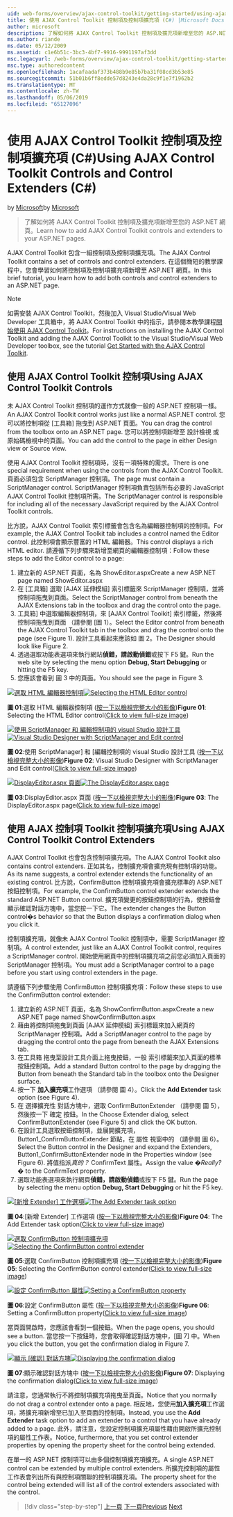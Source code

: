 ```yaml
---
uid: web-forms/overview/ajax-control-toolkit/getting-started/using-ajax-control-toolkit-controls-and-control-extenders-cs
title: 使用 AJAX Control Toolkit 控制項及控制項擴充項 (C#) |Microsoft Docs
author: microsoft
description: 了解如何將 AJAX Control Toolkit 控制項及擴充項新增至您的 ASP.NET 網頁。
ms.author: riande
ms.date: 05/12/2009
ms.assetid: c1e6b51c-3bc3-4bf7-9916-9991197af3dd
msc.legacyurl: /web-forms/overview/ajax-control-toolkit/getting-started/using-ajax-control-toolkit-controls-and-control-extenders-cs
msc.type: authoredcontent
ms.openlocfilehash: 1acafaadaf373b488b9e85b7ba31f08cd3b53e85
ms.sourcegitcommit: 51b01b6ff8edde57d8243e4da28c9f1e7f1962b2
ms.translationtype: MT
ms.contentlocale: zh-TW
ms.lasthandoff: 05/06/2019
ms.locfileid: "65127096"
---
```

# <a name="using-ajax-control-toolkit-controls-and-control-extenders-c"></a><span data-ttu-id="ef355-103">使用 AJAX Control Toolkit 控制項及控制項擴充項 (C#)</span><span class="sxs-lookup"><span data-stu-id="ef355-103">Using AJAX Control Toolkit Controls and Control Extenders (C#)</span></span>

<span data-ttu-id="ef355-104">by [Microsoft](https://github.com/microsoft)</span><span class="sxs-lookup"><span data-stu-id="ef355-104">by [Microsoft](https://github.com/microsoft)</span></span>

> <span data-ttu-id="ef355-105">了解如何將 AJAX Control Toolkit 控制項及擴充項新增至您的 ASP.NET 網頁。</span><span class="sxs-lookup"><span data-stu-id="ef355-105">Learn how to add AJAX Control Toolkit controls and extenders to your ASP.NET pages.</span></span>

<span data-ttu-id="ef355-106">AJAX Control Toolkit 包含一組控制項及控制項擴充項。</span><span class="sxs-lookup"><span data-stu-id="ef355-106">The AJAX Control Toolkit contains a set of controls and control extenders.</span></span> <span data-ttu-id="ef355-107">在這個簡短的教學課程中，您會學習如何將控制項及控制項擴充項新增至 ASP.NET 網頁。</span><span class="sxs-lookup"><span data-stu-id="ef355-107">In this brief tutorial, you learn how to add both controls and control extenders to an ASP.NET page.</span></span>

> [!NOTE] 
> 
> <span data-ttu-id="ef355-108">如需安裝 AJAX Control Toolkit，然後加入 Visual Studio/Visual Web Developer 工具箱中，將 AJAX Control Toolkit 中的指示，請參閱本教學課程[開始使用 AJAX Control Toolkit](get-started-with-the-ajax-control-toolkit-cs.md)。</span><span class="sxs-lookup"><span data-stu-id="ef355-108">For instructions on installing the AJAX Control Toolkit and adding the AJAX Control Toolkit to the Visual Studio/Visual Web Developer toolbox, see the tutorial [Get Started with the AJAX Control Toolkit](get-started-with-the-ajax-control-toolkit-cs.md).</span></span>

## <a name="using-ajax-control-toolkit-controls"></a><span data-ttu-id="ef355-109">使用 AJAX Control Toolkit 控制項</span><span class="sxs-lookup"><span data-stu-id="ef355-109">Using AJAX Control Toolkit Controls</span></span>

<span data-ttu-id="ef355-110">未 AJAX Control Toolkit 控制項的運作方式就像一般的 ASP.NET 控制項一樣。</span><span class="sxs-lookup"><span data-stu-id="ef355-110">An AJAX Control Toolkit control works just like a normal ASP.NET control.</span></span> <span data-ttu-id="ef355-111">您可以將控制項從 [工具箱] 拖曳到 ASP.NET 頁面。</span><span class="sxs-lookup"><span data-stu-id="ef355-111">You can drag the control from the toolbox onto an ASP.NET page.</span></span> <span data-ttu-id="ef355-112">您可以將控制項新增至 設計檢視 或 原始碼檢視中的頁面。</span><span class="sxs-lookup"><span data-stu-id="ef355-112">You can add the control to the page in either Design view or Source view.</span></span>

<span data-ttu-id="ef355-113">使用 AJAX Control Toolkit 控制項時，沒有一項特殊的需求。</span><span class="sxs-lookup"><span data-stu-id="ef355-113">There is one special requirement when using the controls from the AJAX Control Toolkit.</span></span> <span data-ttu-id="ef355-114">頁面必須包含 ScriptManager 控制項。</span><span class="sxs-lookup"><span data-stu-id="ef355-114">The page must contain a ScriptManager control.</span></span> <span data-ttu-id="ef355-115">ScriptManager 控制項負責包括所有必要的 JavaScript AJAX Control Toolkit 控制項所需。</span><span class="sxs-lookup"><span data-stu-id="ef355-115">The ScriptManager control is responsible for including all of the necessary JavaScript required by the AJAX Control Toolkit controls.</span></span>

<span data-ttu-id="ef355-116">比方說，AJAX Control Toolkit 索引標籤會包含名為編輯器控制項的控制項。</span><span class="sxs-lookup"><span data-stu-id="ef355-116">For example, the AJAX Control Toolkit tab includes a control named the Editor control.</span></span> <span data-ttu-id="ef355-117">此控制項會顯示豐富的 HTML 編輯器。</span><span class="sxs-lookup"><span data-stu-id="ef355-117">This control displays a rich HTML editor.</span></span> <span data-ttu-id="ef355-118">請遵循下列步驟來新增至網頁的編輯器控制項：</span><span class="sxs-lookup"><span data-stu-id="ef355-118">Follow these steps to add the Editor control to a page:</span></span>

1. <span data-ttu-id="ef355-119">建立新的 ASP.NET 頁面，名為 ShowEditor.aspx</span><span class="sxs-lookup"><span data-stu-id="ef355-119">Create a new ASP.NET page named ShowEditor.aspx</span></span>
2. <span data-ttu-id="ef355-120">在 [工具箱] 選取 [AJAX 延伸模組] 索引標籤來 ScriptManager 控制項，並將控制項拖曳到頁面。</span><span class="sxs-lookup"><span data-stu-id="ef355-120">Select the ScriptManager control from beneath the AJAX Extensions tab in the toolbox and drag the control onto the page.</span></span>
3. <span data-ttu-id="ef355-121">工具箱] 中選取編輯器控制項，來 [AJAX Control Toolkit] 索引標籤，然後將控制項拖曳到頁面 （請參閱 [圖 1）。</span><span class="sxs-lookup"><span data-stu-id="ef355-121">Select the Editor control from beneath the AJAX Control Toolkit tab in the toolbox and drag the control onto the page (see Figure 1).</span></span> <span data-ttu-id="ef355-122">設計工具看起來應該如 圖 2。</span><span class="sxs-lookup"><span data-stu-id="ef355-122">The Designer should look like Figure 2.</span></span>
4. <span data-ttu-id="ef355-123">透過選取功能表選項來執行網站**偵錯，請啟動偵錯**或按下 F5 鍵。</span><span class="sxs-lookup"><span data-stu-id="ef355-123">Run the web site by selecting the menu option **Debug, Start Debugging** or hitting the F5 key.</span></span>
5. <span data-ttu-id="ef355-124">您應該會看到 圖 3 中的頁面。</span><span class="sxs-lookup"><span data-stu-id="ef355-124">You should see the page in Figure 3.</span></span>

<span data-ttu-id="ef355-125">[![選取 HTML 編輯器控制項](using-ajax-control-toolkit-controls-and-control-extenders-cs/_static/image1.jpg)](using-ajax-control-toolkit-controls-and-control-extenders-cs/_static/image1.png)</span><span class="sxs-lookup"><span data-stu-id="ef355-125">[![Selecting the HTML Editor control](using-ajax-control-toolkit-controls-and-control-extenders-cs/_static/image1.jpg)](using-ajax-control-toolkit-controls-and-control-extenders-cs/_static/image1.png)</span></span>

<span data-ttu-id="ef355-126">**圖 01**:選取 HTML 編輯器控制項 ([按一下以檢視完整大小的影像](using-ajax-control-toolkit-controls-and-control-extenders-cs/_static/image2.png))</span><span class="sxs-lookup"><span data-stu-id="ef355-126">**Figure 01**: Selecting the HTML Editor control([Click to view full-size image](using-ajax-control-toolkit-controls-and-control-extenders-cs/_static/image2.png))</span></span>

<span data-ttu-id="ef355-127">[![使用 ScriptManager 和 編輯控制項的 visual Studio 設計工具](using-ajax-control-toolkit-controls-and-control-extenders-cs/_static/image2.jpg)](using-ajax-control-toolkit-controls-and-control-extenders-cs/_static/image3.png)</span><span class="sxs-lookup"><span data-stu-id="ef355-127">[![Visual Studio Designer with ScriptManager and Edit control](using-ajax-control-toolkit-controls-and-control-extenders-cs/_static/image2.jpg)](using-ajax-control-toolkit-controls-and-control-extenders-cs/_static/image3.png)</span></span>

<span data-ttu-id="ef355-128">**圖 02**:使用 ScriptManager] 和 [編輯控制項的 visual Studio 設計工具 ([按一下以檢視完整大小的影像](using-ajax-control-toolkit-controls-and-control-extenders-cs/_static/image4.png))</span><span class="sxs-lookup"><span data-stu-id="ef355-128">**Figure 02**: Visual Studio Designer with ScriptManager and Edit control([Click to view full-size image](using-ajax-control-toolkit-controls-and-control-extenders-cs/_static/image4.png))</span></span>

<span data-ttu-id="ef355-129">[![DisplayEditor.aspx 頁面](using-ajax-control-toolkit-controls-and-control-extenders-cs/_static/image3.jpg)](using-ajax-control-toolkit-controls-and-control-extenders-cs/_static/image5.png)</span><span class="sxs-lookup"><span data-stu-id="ef355-129">[![The DisplayEditor.aspx page](using-ajax-control-toolkit-controls-and-control-extenders-cs/_static/image3.jpg)](using-ajax-control-toolkit-controls-and-control-extenders-cs/_static/image5.png)</span></span>

<span data-ttu-id="ef355-130">**圖 03**:DisplayEditor.aspx 頁面 ([按一下以檢視完整大小的影像](using-ajax-control-toolkit-controls-and-control-extenders-cs/_static/image6.png))</span><span class="sxs-lookup"><span data-stu-id="ef355-130">**Figure 03**: The DisplayEditor.aspx page([Click to view full-size image](using-ajax-control-toolkit-controls-and-control-extenders-cs/_static/image6.png))</span></span>

## <a name="using-ajax-control-toolkit-control-extenders"></a><span data-ttu-id="ef355-131">使用 AJAX 控制項 Toolkit 控制項擴充項</span><span class="sxs-lookup"><span data-stu-id="ef355-131">Using AJAX Control Toolkit Control Extenders</span></span>

<span data-ttu-id="ef355-132">AJAX Control Toolkit 也會包含控制項擴充項。</span><span class="sxs-lookup"><span data-stu-id="ef355-132">The AJAX Control Toolkit also contains control extenders.</span></span> <span data-ttu-id="ef355-133">正如其名，控制擴充項會擴充現有控制項的功能。</span><span class="sxs-lookup"><span data-stu-id="ef355-133">As its name suggests, a control extender extends the functionality of an existing control.</span></span> <span data-ttu-id="ef355-134">比方說，ConfirmButton 控制項擴充項會擴充標準的 ASP.NET 按鈕控制項。</span><span class="sxs-lookup"><span data-stu-id="ef355-134">For example, the ConfirmButton control extender extends the standard ASP.NET Button control.</span></span> <span data-ttu-id="ef355-135">擴充項變更的按鈕控制項的行為，使按鈕會顯示確認對話方塊中，當您按一下它。</span><span class="sxs-lookup"><span data-stu-id="ef355-135">The extender changes the Button control�s behavior so that the Button displays a confirmation dialog when you click it.</span></span>

<span data-ttu-id="ef355-136">控制項擴充項，就像未 AJAX Control Toolkit 控制項中，需要 ScriptManager 控制項。</span><span class="sxs-lookup"><span data-stu-id="ef355-136">A control extender, just like an AJAX Control Toolkit control, requires a ScriptManager control.</span></span> <span data-ttu-id="ef355-137">開始使用網頁中的控制項擴充項之前您必須加入頁面的 ScriptManager 控制項。</span><span class="sxs-lookup"><span data-stu-id="ef355-137">You must add a ScriptManager control to a page before you start using control extenders in the page.</span></span>

<span data-ttu-id="ef355-138">請遵循下列步驟使用 ConfirmButton 控制項擴充項：</span><span class="sxs-lookup"><span data-stu-id="ef355-138">Follow these steps to use the ConfirmButton control extender:</span></span>

1. <span data-ttu-id="ef355-139">建立新的 ASP.NET 頁面，名為 ShowConfirmButton.aspx</span><span class="sxs-lookup"><span data-stu-id="ef355-139">Create a new ASP.NET page named ShowConfirmButton.aspx</span></span>
2. <span data-ttu-id="ef355-140">藉由將控制項拖曳到頁面 [AJAX 延伸模組] 索引標籤來加入網頁的 ScriptManager 控制項。</span><span class="sxs-lookup"><span data-stu-id="ef355-140">Add a ScriptManager control to the page by dragging the control onto the page from beneath the AJAX Extensions tab.</span></span>
3. <span data-ttu-id="ef355-141">在工具箱 拖曳至設計工具介面上拖曳按鈕，一般 索引標籤來加入頁面的標準按鈕控制項。</span><span class="sxs-lookup"><span data-stu-id="ef355-141">Add a standard Button control to the page by dragging the Button from beneath the Standard tab in the toolbox onto the Designer surface.</span></span>
4. <span data-ttu-id="ef355-142">按一下 **加入擴充項**工作選項 （請參閱 圖 4）。</span><span class="sxs-lookup"><span data-stu-id="ef355-142">Click the **Add Extender** task option (see Figure 4).</span></span>
5. <span data-ttu-id="ef355-143">在 選擇擴充性 對話方塊中，選取 ConfirmButtonExtender （請參閱 圖 5），然後按一下 確定 按鈕。</span><span class="sxs-lookup"><span data-stu-id="ef355-143">In the Choose Extender dialog, select ConfirmButtonExtender (see Figure 5) and click the OK button.</span></span>
6. <span data-ttu-id="ef355-144">在設計工具選取按鈕控制項，並展開擴充項，Button1\_ConfirmButtonExtender 節點，在 屬性 視窗中的 （請參閱 圖 6）。</span><span class="sxs-lookup"><span data-stu-id="ef355-144">Select the Button control in the Designer and expand the Extenders, Button1\_ConfirmButtonExtender node in the Properties window (see Figure 6).</span></span> <span data-ttu-id="ef355-145">將值指派*真的？* ConfirmText 屬性。</span><span class="sxs-lookup"><span data-stu-id="ef355-145">Assign the value *�Really?�* to the ConfirmText property.</span></span>
7. <span data-ttu-id="ef355-146">選取功能表選項來執行網頁**偵錯，請啟動偵錯**或按下 F5 鍵。</span><span class="sxs-lookup"><span data-stu-id="ef355-146">Run the page by selecting the menu option **Debug, Start Debugging** or hit the F5 key.</span></span>

<span data-ttu-id="ef355-147">[![[新增 Extender] 工作選項](using-ajax-control-toolkit-controls-and-control-extenders-cs/_static/image4.jpg)](using-ajax-control-toolkit-controls-and-control-extenders-cs/_static/image7.png)</span><span class="sxs-lookup"><span data-stu-id="ef355-147">[![The Add Extender task option](using-ajax-control-toolkit-controls-and-control-extenders-cs/_static/image4.jpg)](using-ajax-control-toolkit-controls-and-control-extenders-cs/_static/image7.png)</span></span>

<span data-ttu-id="ef355-148">**圖 04**:[新增 Extender] 工作選項 ([按一下以檢視完整大小的影像](using-ajax-control-toolkit-controls-and-control-extenders-cs/_static/image8.png))</span><span class="sxs-lookup"><span data-stu-id="ef355-148">**Figure 04**: The Add Extender task option([Click to view full-size image](using-ajax-control-toolkit-controls-and-control-extenders-cs/_static/image8.png))</span></span>

<span data-ttu-id="ef355-149">[![選取 ConfirmButton 控制項擴充項](using-ajax-control-toolkit-controls-and-control-extenders-cs/_static/image5.jpg)](using-ajax-control-toolkit-controls-and-control-extenders-cs/_static/image9.png)</span><span class="sxs-lookup"><span data-stu-id="ef355-149">[![Selecting the ConfirmButton control extender](using-ajax-control-toolkit-controls-and-control-extenders-cs/_static/image5.jpg)](using-ajax-control-toolkit-controls-and-control-extenders-cs/_static/image9.png)</span></span>

<span data-ttu-id="ef355-150">**圖 05**:選取 ConfirmButton 控制項擴充項 ([按一下以檢視完整大小的影像](using-ajax-control-toolkit-controls-and-control-extenders-cs/_static/image10.png))</span><span class="sxs-lookup"><span data-stu-id="ef355-150">**Figure 05**: Selecting the ConfirmButton control extender([Click to view full-size image](using-ajax-control-toolkit-controls-and-control-extenders-cs/_static/image10.png))</span></span>

<span data-ttu-id="ef355-151">[![設定 ConfirmButton 屬性](using-ajax-control-toolkit-controls-and-control-extenders-cs/_static/image6.jpg)](using-ajax-control-toolkit-controls-and-control-extenders-cs/_static/image11.png)</span><span class="sxs-lookup"><span data-stu-id="ef355-151">[![Setting a ConfirmButton property](using-ajax-control-toolkit-controls-and-control-extenders-cs/_static/image6.jpg)](using-ajax-control-toolkit-controls-and-control-extenders-cs/_static/image11.png)</span></span>

<span data-ttu-id="ef355-152">**圖 06**:設定 ConfirmButton 屬性 ([按一下以檢視完整大小的影像](using-ajax-control-toolkit-controls-and-control-extenders-cs/_static/image12.png))</span><span class="sxs-lookup"><span data-stu-id="ef355-152">**Figure 06**: Setting a ConfirmButton property([Click to view full-size image](using-ajax-control-toolkit-controls-and-control-extenders-cs/_static/image12.png))</span></span>

<span data-ttu-id="ef355-153">當頁面開啟時，您應該會看到一個按鈕。</span><span class="sxs-lookup"><span data-stu-id="ef355-153">When the page opens, you should see a button.</span></span> <span data-ttu-id="ef355-154">當您按一下按鈕時，您會取得確認對話方塊中，[圖 7] 中。</span><span class="sxs-lookup"><span data-stu-id="ef355-154">When you click the button, you get the confirmation dialog in Figure 7.</span></span>

<span data-ttu-id="ef355-155">[![顯示 [確認] 對話方塊](using-ajax-control-toolkit-controls-and-control-extenders-cs/_static/image7.jpg)](using-ajax-control-toolkit-controls-and-control-extenders-cs/_static/image13.png)</span><span class="sxs-lookup"><span data-stu-id="ef355-155">[![Displaying the confirmation dialog](using-ajax-control-toolkit-controls-and-control-extenders-cs/_static/image7.jpg)](using-ajax-control-toolkit-controls-and-control-extenders-cs/_static/image13.png)</span></span>

<span data-ttu-id="ef355-156">**圖 07**:顯示確認對話方塊中 ([按一下以檢視完整大小的影像](using-ajax-control-toolkit-controls-and-control-extenders-cs/_static/image14.png))</span><span class="sxs-lookup"><span data-stu-id="ef355-156">**Figure 07**: Displaying the confirmation dialog([Click to view full-size image](using-ajax-control-toolkit-controls-and-control-extenders-cs/_static/image14.png))</span></span>

<span data-ttu-id="ef355-157">請注意，您通常執行不將控制項擴充項拖曳至頁面。</span><span class="sxs-lookup"><span data-stu-id="ef355-157">Notice that you normally do not drag a control extender onto a page.</span></span> <span data-ttu-id="ef355-158">相反地，您使用**加入擴充項**工作選項，將擴充項新增至已加入至頁面的控制項。</span><span class="sxs-lookup"><span data-stu-id="ef355-158">Instead, you use the **Add Extender** task option to add an extender to a control that you have already added to a page.</span></span> <span data-ttu-id="ef355-159">此外，請注意，您設定控制項擴充項屬性藉由開啟所擴充控制項的屬性工作表。</span><span class="sxs-lookup"><span data-stu-id="ef355-159">Notice, furthermore, that you set control extender properties by opening the property sheet for the control being extended.</span></span>

<span data-ttu-id="ef355-160">在單一的 ASP.NET 控制項可以由多個控制項擴充項擴充。</span><span class="sxs-lookup"><span data-stu-id="ef355-160">A single ASP.NET control can be extended by multiple control extenders.</span></span> <span data-ttu-id="ef355-161">所擴充控制項的屬性工作表會列出所有與控制項關聯的控制項擴充項。</span><span class="sxs-lookup"><span data-stu-id="ef355-161">The property sheet for the control being extended will list all of the control extenders associated with the control.</span></span>

> [!div class="step-by-step"]
> <span data-ttu-id="ef355-162">[上一頁](get-started-with-the-ajax-control-toolkit-cs.md)
> [下一頁](creating-a-custom-ajax-control-toolkit-control-extender-cs.md)</span><span class="sxs-lookup"><span data-stu-id="ef355-162">[Previous](get-started-with-the-ajax-control-toolkit-cs.md)
[Next](creating-a-custom-ajax-control-toolkit-control-extender-cs.md)</span></span>
